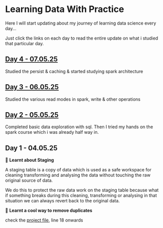 # Learning Data With Practice

Here I will start updating about my journey of learning data science every day...

Just click the links on each day to read the entire update on what i studied that particular day.

## [Day 4 - 07.05.25](daily-updates/Day-4-070525.md)

Studied the persist & caching & started studying spark architecture

## [Day 3 - 06.05.25](daily-updates/Day-3-060525.md)

Studied the various read modes in spark, write & other operations

## [Day 2 - 05.05.25](daily-updates/Day-2-050525.md)

Completed basic data exploration with sql. Then I tried my hands on the spark course which i was already half way in.

## Day 1 - 04.05.25

🌻 **Learnt about Staging**

A staging table is a copy of data which is used as a safe workspace for cleaning transforming and analysing the data without touching the raw original source of data.

We do this to protect the raw data work on the staging table because what if something breaks during this cleaning, transforming or analysing in that situation we can always revert back to the original data.

🌻 **Learnt a cool way to remove duplicates**

check the [project file](data-analysis-project-1/1-data-cleaning.sql), line 18 onwards
